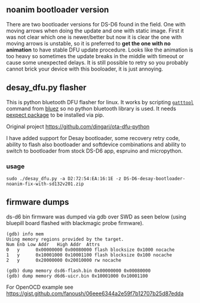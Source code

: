 ## noanim bootloader version

There are two bootloader versions for DS-D6 found in the field.
One with moving arrows when doing the update and one with static image.
First it was not clear which one is newer/better but now it is clear the one with moving arrows is unstable,
so it is preferred to **get the one with no animation** to have stable DFU update procedure.
Looks like the animation is too heavy so sometimes the update breaks in the middle with timeout or cause some unexpected delays.
It is still possible to retry so you probably cannot brick your device with this booloader, it is just annoying.


## desay_dfu.py flasher

This is python bluetooth DFU flasher for linux. It works by scripting [`gatttool`](https://git.kernel.org/pub/scm/bluetooth/bluez.git/tree/attrib) command from [bluez](http://www.bluez.org/) so no python bluetooth library is used. It needs [pexpect package](https://pexpect.readthedocs.io/en/stable/index.html) to be installed via pip.

Original project https://github.com/dingari/ota-dfu-python

I have added support for Desay bootloader, some recovery retry code, ability to flash also bootloader and softdevice combinations and ability to switch to bootloader from stock DS-D6 app, espruino and micropython.

### usage
```
sudo ./desay_dfu.py -a D2:72:54:EA:16:1E -z DS-D6-desay-bootloader-noanim-fix-with-sd132v201.zip 
```



## firmware dumps 

ds-d6 bin firmware was dumped via gdb over SWD as seen below (using bluepill board flashed with blackmagic probe firmware). 

```gdb
(gdb) info mem
Using memory regions provided by the target.
Num Enb Low Addr   High Addr  Attrs 
0   y      0x00000000 0x00080000 flash blocksize 0x1000 nocache 
1   y      0x10001000 0x10001100 flash blocksize 0x100 nocache 
2   y      0x20000000 0x20010000 rw nocache 

(gdb) dump memory dsd6-flash.bin 0x00000000 0x00080000
(gdb) dump memory d6d6-uicr.bin 0x10001000 0x10001100
```

For OpenOCD example see https://gist.github.com/fanoush/06eee6344a2e59f7b12707b25d87edda
